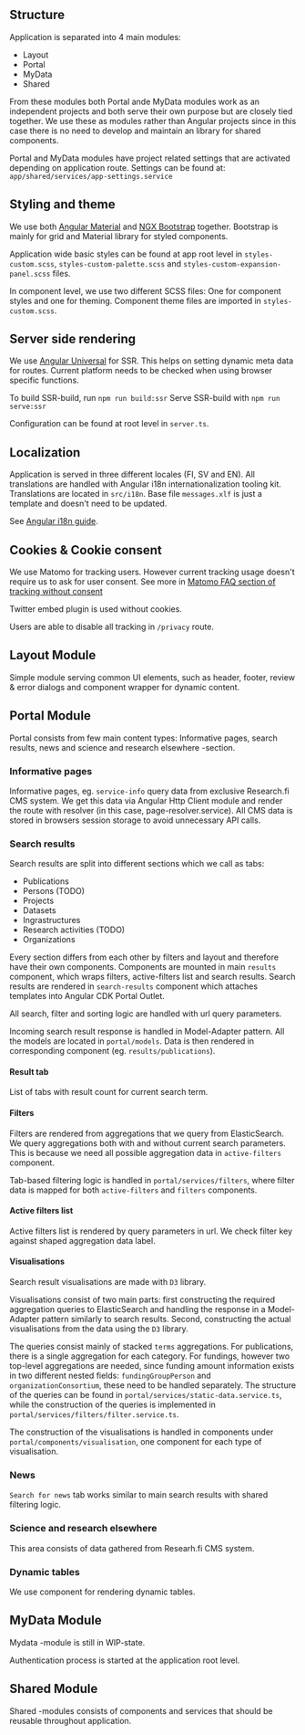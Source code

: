 ## Structure

Application is separated into 4 main modules:

- Layout
- Portal
- MyData
- Shared

From these modules both Portal ande MyData modules work as an independent projects and both serve their own purpose but are closely tied together. We use these as modules rather than Angular projects since in this case there is no need to develop and maintain an library for shared components.

Portal and MyData modules have project related settings that are activated depending on application route. Settings can be found at: `app/shared/services/app-settings.service`

## Styling and theme

We use both [Angular Material](https://material.angular.io/) and [NGX Bootstrap](https://valor-software.com/ngx-bootstrap/#/) together. Bootstrap is mainly for grid and Material library for styled components.

Application wide basic styles can be found at app root level in `styles-custom.scss`, `styles-custom-palette.scss` and `styles-custom-expansion-panel.scss` files.

In component level, we use two different SCSS files: One for component styles and one for theming. Component theme files are imported in `styles-custom.scss`.

## Server side rendering

We use [Angular Universal](https://angular.io/guide/universal) for SSR. This helps on setting dynamic meta data for routes.
Current platform needs to be checked when using browser specific functions.

To build SSR-build, run `npm run build:ssr`
Serve SSR-build with `npm run serve:ssr`

Configuration can be found at root level in `server.ts`.

## Localization

Application is served in three different locales (FI, SV and EN). All translations are handled with Angular i18n internationalization tooling kit.
Translations are located in `src/i18n`. Base file `messages.xlf` is just a template and doesn't need to be updated.

See [Angular i18n guide](https://angular.io/guide/i18n).

## Cookies & Cookie consent

We use Matomo for tracking users. However current tracking usage doesn't require us to ask for user consent. See more in [Matomo FAQ section of tracking without consent](https://matomo.org/faq/new-to-piwik/how-do-i-use-matomo-analytics-without-consent-or-cookie-banner/)

Twitter embed plugin is used without cookies.

Users are able to disable all tracking in `/privacy` route.

## Layout Module

Simple module serving common UI elements, such as header, footer, review & error dialogs and component wrapper for dynamic content.

## Portal Module

Portal consists from few main content types: Informative pages, search results, news and science and research elsewhere -section.

### Informative pages

Informative pages, eg. `service-info` query data from exclusive Research.fi CMS system. We get this data via Angular Http Client module and render the route with resolver (in this case, page-resolver.service). All CMS data is stored in browsers session storage to avoid unnecessary API calls.

### Search results

Search results are split into different sections which we call as tabs:

- Publications
- Persons (TODO)
- Projects
- Datasets
- Ingrastructures
- Research activities (TODO)
- Organizations

Every section differs from each other by filters and layout and therefore have their own components. Components are mounted in main `results` component, which wraps filters, active-filters list and search results.
Search results are rendered in `search-results` component which attaches templates into Angular CDK Portal Outlet.

All search, filter and sorting logic are handled with url query parameters.

Incoming search result response is handled in Model-Adapter pattern. All the models are located in `portal/models`. Data is then rendered in corresponding component (eg. `results/publications`).

#### Result tab

List of tabs with result count for current search term.

#### Filters

Filters are rendered from aggregations that we query from ElasticSearch.
We query aggregations both with and without current search parameters. This is because we need all possible aggregation data in `active-filters` component.

Tab-based filtering logic is handled in `portal/services/filters`, where filter data is mapped for both `active-filters` and `filters` components.

#### Active filters list

Active filters list is rendered by query parameters in url. We check filter key against shaped aggregation data label.

#### Visualisations

Search result visualisations are made with `D3` library.

Visualisations consist of two main parts: first constructing the required aggregation queries to ElasticSearch and handling the response in a Model-Adapter pattern similarly to search results. Second,
constructing the actual visualisations from the data using the `D3` library.

The queries consist mainly of stacked `terms` aggregations. For publications, there is a single aggregation for each category. For fundings, however two top-level aggregations are needed, since funding amount information
exists in two different nested fields: `fundingGroupPerson` and `organizationConsortium`, these need to be handled separately. The structure of the queries can be found in `portal/services/static-data.service.ts`, while
the construction of the queries is implemented in `portal/services/filters/filter.service.ts`.

The construction of the visualisations is handled in components under `portal/components/visualisation`, one component for each type of visualisation.

### News

`Search for news` tab works similar to main search results with shared filtering logic.

### Science and research elsewhere

This area consists of data gathered from Researh.fi CMS system.

### Dynamic tables

We use <app-table> component for rendering dynamic tables.

## MyData Module

Mydata -module is still in WIP-state.

Authentication process is started at the application root level.

## Shared Module

Shared -modules consists of components and services that should be reusable throughout application.
